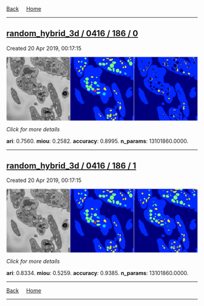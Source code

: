 
[Back](..)&nbsp;&nbsp;&nbsp;&nbsp;&nbsp;[Home](https://leapmanlab.github.io/snapshots)

---

<div class="summary"><a href="0"><h2>random_hybrid_3d / 0416 / 186 / 0</h2></a><p>Created 20 Apr 2019, 00:17:15
</p><a href="0"><img src="0/media/summary.png" align="center"></a><p>
<i>Click for more details</i>
</p></div>

**ari**: 0.7560. **miou**: 0.2582. **accuracy**: 0.8995. **n_params**: 13101860.0000. 

---

<div class="summary"><a href="1"><h2>random_hybrid_3d / 0416 / 186 / 1</h2></a><p>Created 20 Apr 2019, 00:17:15
</p><a href="1"><img src="1/media/summary.png" align="center"></a><p>
<i>Click for more details</i>
</p></div>

**ari**: 0.8334. **miou**: 0.5259. **accuracy**: 0.9385. **n_params**: 13101860.0000. 

---

[Back](..)&nbsp;&nbsp;&nbsp;&nbsp;&nbsp;[Home](https://leapmanlab.github.io/snapshots)

---